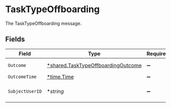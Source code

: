 # TaskTypeOffboarding

The TaskTypeOffboarding message.


## Fields

| Field                                                                                          | Type                                                                                           | Required                                                                                       | Description                                                                                    |
| ---------------------------------------------------------------------------------------------- | ---------------------------------------------------------------------------------------------- | ---------------------------------------------------------------------------------------------- | ---------------------------------------------------------------------------------------------- |
| `Outcome`                                                                                      | [*shared.TaskTypeOffboardingOutcome](../../../pkg/models/shared/tasktypeoffboardingoutcome.md) | :heavy_minus_sign:                                                                             | The outcome field.                                                                             |
| `OutcomeTime`                                                                                  | [*time.Time](https://pkg.go.dev/time#Time)                                                     | :heavy_minus_sign:                                                                             | N/A                                                                                            |
| `SubjectUserID`                                                                                | **string*                                                                                      | :heavy_minus_sign:                                                                             | The subjectUserId field.                                                                       |
